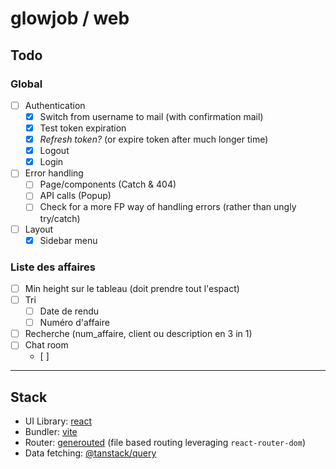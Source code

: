 # glowjob / web

## Todo

### Global
- [ ] Authentication
  - [x] Switch from username to mail (with confirmation mail)
  - [x] Test token expiration
  - [x] *Refresh token?* (or expire token after much longer time)
  - [x] Logout
  - [x] Login
- [ ] Error handling
  - [ ] Page/components (Catch & 404)
  - [ ] API calls (Popup)
  - [ ] Check for a more FP way of handling errors (rather than ungly try/catch)
- [ ] Layout
  - [x] Sidebar menu

### Liste des affaires

- [ ] Min height sur le tableau (doit prendre tout l'espact)
- [ ] Tri
  - [ ] Date de rendu
  - [ ] Numéro d'affaire
- [ ] Recherche (num_affaire, client ou description en 3 in 1) 
- [ ] Chat room
  - [ ] 

---

## Stack

- UI Library: [react](https://reactjs.org/)
- Bundler: [vite](https://vitejs.dev/)
- Router: [generouted](https://github.com/oedotme/generouted) (file based routing leveraging `react-router-dom`)
- Data fetching: [@tanstack/query](https://react-query.tanstack.com/)